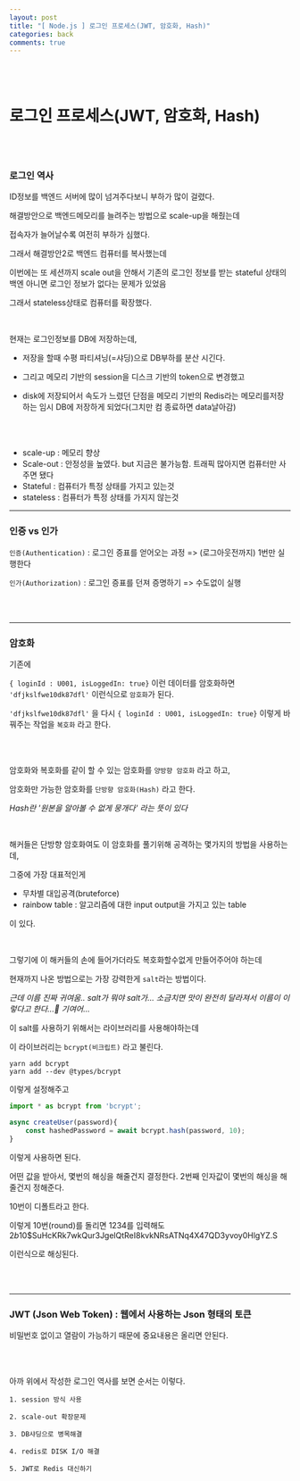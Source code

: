 ```yaml
---
layout: post
title: "[ Node.js ] 로그인 프로세스(JWT, 암호화, Hash)"
categories: back
comments: true
---
```


<br>

<br>

# 로그인 프로세스(JWT, 암호화, Hash)

<br>

<br>

### 로그인 역사

ID정보를 백엔드 서버에 많이 넘겨주다보니 부하가 많이 걸렸다.

해결방안으로 백엔드메모리를 늘려주는 방법으로 scale-up을 해줬는데

접속자가 늘어날수록 여전히 부하가 심했다.

그래서 해결방안2로 백엔드 컴퓨터를 복사했는데

이번에는 또 세션까지 scale out을 안해서 기존의 로그인 정보를 받는 stateful 상태의 백엔 아니면 로그인 정보가 없다는 문제가 있었음

그래서 stateless상태로 컴퓨터를 확장했다.

<br>

현재는 로그인정보를 DB에 저장하는데,

- 저장을 할때 수평 파티셔닝(=샤딩)으로 DB부하를 분산 시긴다.

- 그리고 메모리 기반의 session을 디스크 기반의 token으로 변경했고
- disk에 저장되어서 속도가 느렸던 단점을 메모리 기반의 Redis라는 메모리를저장하는 임시 DB에 저장하게 되었다(그치만 컴 종료하면 data날아감)

<br>

<br>

- scale-up : 메모리 향상
- Scale-out : 안정성을 높였다. but 지금은 불가능함. 트래픽 많아지면 컴퓨터만 사주면 됐다
- Stateful : 컴퓨터가 특정 상태를 가지고 있는것
- stateless : 컴퓨터가 특정 상태를 가지지 않는것

---

### 인증 vs 인가

`인증(Authentication)` : 로그인 증표를 얻어오는 과정 => (로그아웃전까지) 1번만 실행한다

`인가(Authorization)` : 로그인 증표를 던져 증명하기 => 수도없이 실행

<br>

<br>

---

### 암호화

기존에

`{ loginId : U001, isLoggedIn: true}` 이런 데이터를 암호화하면 `'dfjkslfwe10dk87dfl'` 이런식으로 `암호화`가 된다.

`'dfjkslfwe10dk87dfl'` 을 다시 `{ loginId : U001, isLoggedIn: true}` 이렇게 바꿔주는 작업을 `복호화` 라고 한다.

<br>

<br>

암호화와 복호화를 같이 할 수 있는 암호화를 `양방향 암호화` 라고 하고,

암호화만 가능한 암호화를 `단방향 암호화(Hash)` 라고 한다.

_Hash란 '원본을 알아볼 수 없게 뭉개다' 라는 뜻이 있다_

<br>

해커들은 단방향 암호화여도 이 암호화를 풀기위해 공격하는 몇가지의 방법을 사용하는데,

그중에 가장 대표적인게

- 무차별 대입공격(bruteforce)
- rainbow table : 알고리즘에 대한 input output을 가지고 있는 table

이 있다.

<br>

그렇기에 이 해커들의 손에 들어가더라도 복호화할수없게 만들어주어야 하는데

현재까지 나온 방법으로는 가장 강력한게 `salt`라는 방법이다.

_근데 이름 진짜 귀여움.. salt가 뭐야 salt가... 소금치면 맛이 완전히 달라져서 이름이 이렇다고 한다...🤤 기여어..._

이 salt를 사용하기 위해서는 라이브러리를 사용해야하는데

이 라이브러리는 `bcrypt(비크립트)` 라고 불린다.

```
yarn add bcrypt
yarn add --dev @types/bcrypt
```

이렇게 설정해주고

```js
import * as bcrypt from 'bcrypt';

async createUser(password){
	const hashedPassword = await bcrypt.hash(password, 10);
}
```

이렇게 사용하면 된다.

어떤 값을 받아서, 몇번의 해싱을 해줄건지 결정한다. 2번째 인자값이 몇번의 해싱을 해줄건지 정해준다.

10번이 디폴트라고 한다.

이렇게 10번(round)를 돌리면 1234를 입력해도 $2b$10$SuHcKRk7wkQur3JgelQtReI8kvkNRsATNq4X47QD3yvoy0HlgYZ.S

이런식으로 해싱된다.

<br>

<br>

---

### JWT (Json Web Token) : 웹에서 사용하는 Json 형태의 토큰

비밀번호 없이고 열람이 가능하기 때문에 중요내용은 올리면 안된다.

<br>

<br>

아까 위에서 작성한 로그인 역사를 보면 순서는 이렇다.

`1. session 방식 사용`

`2. scale-out 확장문제`

`3. DB샤딩으로 병목해결`

`4. redis로 DISK I/O 해결`

`5. JWT로 Redis 대신하기`

<br>

<br>
